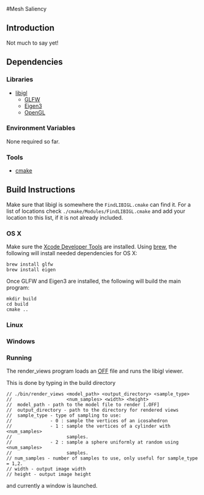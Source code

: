 #Mesh Saliency

## Introduction
Not much to say yet!

## Dependencies

### Libraries
* [libigl](https://github.com/libigl/)
    * [GLFW](http://www.glfw.org/)
    * [Eigen3](http://http://eigen.tuxfamily.org/)
    * [OpenGL](https://www.opengl.org/)

### Environment Variables

None required so far.

### Tools

* [cmake](https://cmake.org/)

## Build Instructions

Make sure that libigl is somewhere the `FindLIBIGL.cmake` can find it. For a
list of locations check `./cmake/Modules/FindLIBIGL.cmake` and add your
location to this list, if it is not already included.

### OS X
Make sure the [Xcode Developer Tools](https://developer.apple.com/xcode/) are
installed. Using [brew](http://brew.sh/), the following will install needed
dependencies for OS X:

```
brew install glfw
brew install eigen
```

Once GLFW and Eigen3 are installed, the following will build the main program:
```
mkdir build
cd build
cmake ..
```

### Linux

### Windows


### Running

The render_views program loads an 
[OFF](http://www.geomview.org/docs/html/OFF.html) file and runs the libigl
viewer.

This is done by typing in the build directory
```
// ./bin/render_views <model_path> <output_directory> <sample_type>
//                    <num_samples> <width> <height>
//  model_path - path to the model file to render [.OFF]
//  output_directory - path to the directory for rendered views
//  sample_type - type of sampling to use:
//              - 0 : sample the vertices of an icosahedron
//              - 1 : sample the vertices of a cylinder with <num_samples>
//                    samples.
//              - 2 : sample a sphere uniformly at random using <num_samples>
//                    samples.
// num_samples - number of samples to use, only useful for sample_type = 1,2.
// width - output image width
// height - output image height
```
and currently a window is launched.


